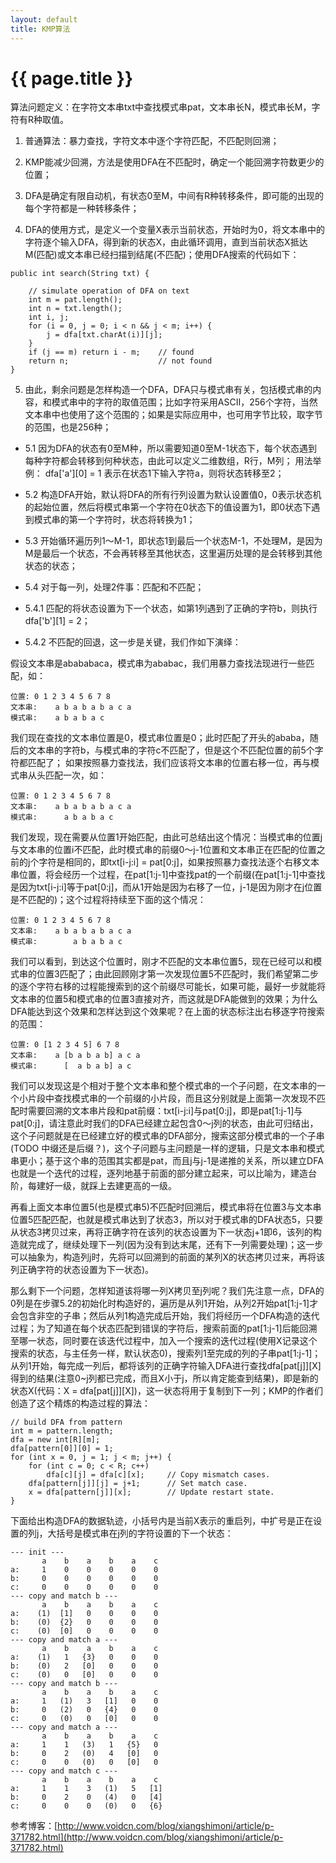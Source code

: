 ```yaml
---
layout: default
title: KMP算法
---
```


{{ page.title }}
===

算法问题定义：在字符文本串txt中查找模式串pat，文本串长N，模式串长M，字符有R种取值。

1. 普通算法：暴力查找，字符文本中逐个字符匹配，不匹配则回溯；

2. KMP能减少回溯，方法是使用DFA在不匹配时，确定一个能回溯字符数更少的位置；

3. DFA是确定有限自动机，有状态0至M，中间有R种转移条件，即可能的出现的每个字符都是一种转移条件；

4. DFA的使用方式，是定义一个变量X表示当前状态，开始时为0，将文本串中的字符逐个输入DFA，得到新的状态X，由此循环调用，直到当前状态X抵达M(匹配)或文本串已经扫描到结尾(不匹配)；使用DFA搜索的代码如下：

```
public int search(String txt) {

	// simulate operation of DFA on text
	int m = pat.length();
	int n = txt.length();
	int i, j;
	for (i = 0, j = 0; i < n && j < m; i++) {
		j = dfa[txt.charAt(i)][j];
	}
	if (j == m) return i - m;    // found
	return n;                    // not found
}
```

5. 由此，剩余问题是怎样构造一个DFA，DFA只与模式串有关，包括模式串的内容，和模式串中的字符的取值范围；比如字符采用ASCII，256个字符，当然文本串中也使用了这个范围的；如果是实际应用中，也可用字节比较，取字节的范围，也是256种；

* 5.1	因为DFA的状态有0至M种，所以需要知道0至M-1状态下，每个状态遇到每种字符都会转移到何种状态，由此可以定义二维数组，R行，M列；
用法举例：
dfa['a'][0] = 1
表示在状态1下输入字符a，则将状态转移至2；

* 5.2 构造DFA开始，默认将DFA的所有行列设置为默认设置值0，0表示状态机的起始位置，然后将模式串第一个字符在0状态下的值设置为1，即0状态下遇到模式串的第一个字符时，状态将转换为1；

* 5.3 开始循环遍历列1～M-1，即状态1到最后一个状态M-1，不处理M，是因为M是最后一个状态，不会再转移至其他状态，这里遍历处理的是会转移到其他状态的状态；

* 5.4 对于每一列，处理2件事：匹配和不匹配；

* 5.4.1 匹配的将状态设置为下一个状态，如第1列遇到了正确的字符b，则执行dfa['b'][1] = 2；

* 5.4.2 不匹配的回退，这一步是关键，我们作如下演绎：

假设文本串是abababaca，模式串为ababac，我们用暴力查找法现进行一些匹配，如：

```
位置:	0 1 2 3 4 5 6 7 8
文本串:	a b a b a b a c a
模式串:	a b a b a c
```

我们现在查找的文本串位置是0，模式串位置是0；此时匹配了开头的ababa，随后的文本串的字符b，与模式串的字符c不匹配了，但是这个不匹配位置的前5个字符都匹配了；
如果按照暴力查找法，我们应该将文本串的位置右移一位，再与模式串从头匹配一次，如：

```
位置:	0 1 2 3 4 5 6 7 8
文本串:	a b a b a b a c a
模式串:	  a b a b a c
```

我们发现，现在需要从位置1开始匹配，由此可总结出这个情况：当模式串的位置j与文本串的位置i不匹配，此时模式串的前缀0～j-1位置和文本串正在匹配的位置之前的j个字符是相同的，即txt[i-j:i] = pat[0:j]，如果按照暴力查找法逐个右移文本串位置，将会经历一个过程，在pat[1:j-1]中查找pat的一个前缀(在pat[1:j-1]中查找是因为txt[i-j:i]等于pat[0:j]，而从1开始是因为右移了一位，j-1是因为刚才在j位置是不匹配的)；这个过程将持续至下面的这个情况：

```
位置:	0 1 2 3 4 5 6 7 8
文本串:	a b a b a b a c a
模式串:	    a b a b a c
```

我们可以看到，到达这个位置时，刚才不匹配的文本串位置5，现在已经可以和模式串的位置3匹配了；由此回顾刚才第一次发现位置5不匹配时，我们希望第二步的逐个字符右移的过程能搜索到的这个前缀尽可能长，如果可能，最好一步就能将文本串的位置5和模式串的位置3直接对齐，而这就是DFA能做到的效果；为什么DFA能达到这个效果和怎样达到这个效果呢？在上面的状态标注出右移逐字符搜索的范围：

```
位置:	0 [1 2 3 4 5] 6 7 8
文本串:	a [b a b a b] a c a
模式串:	  [  a b a b] a c
```

我们可以发现这是个相对于整个文本串和整个模式串的一个子问题，在文本串的一个小片段中查找模式串的一个前缀的小片段，而且这分别就是上面第一次发现不匹配时需要回溯的文本串片段和pat前缀：txt[i-j:i]与pat[0:j]，即是pat[1:j-1]与pat[0:j]，请注意此时我们的DFA已经建立起包含0～j列的状态，由此可归结出，这个子问题就是在已经建立好的模式串的DFA部分，搜索这部分模式串的一个子串(TODO 中缀还是后缀？)，这个子问题与主问题是一样的逻辑，只是文本串和模式串更小；基于这个串的范围其实都是pat，而且j与j-1是递推的关系，所以建立DFA也就是一个迭代的过程，逐列地基于前面的部分建立起来，可以比喻为，建造台阶，每建好一级，就踩上去建更高的一级。

再看上面文本串位置5(也是模式串5)不匹配时回溯后，模式串将在位置3与文本串位置5匹配匹配，也就是模式串达到了状态3，所以对于模式串的DFA状态5，只要从状态3拷贝过来，再将正确字符在该列的状态设置为下一状态j+1即6，该列的构造就完成了，继续处理下一列(因为没有到达末尾，还有下一列需要处理)；这一步可以抽象为，构造列j时，先将可以回溯到的前面的某列X的状态拷贝过来，再将该列正确字符的状态设置为下一状态)。

那么剩下一个问题，怎样知道该将哪一列X拷贝至j列呢？我们先注意一点，DFA的0列是在步骤5.2的初始化时构造好的，遍历是从列1开始，从列2开始pat[1:j-1]才会包含非空的子串；然后从列1构造完成后开始，我们将经历一个DFA构造的迭代过程；为了知道在每个状态匹配到错误的字符后，搜索前面的pat[1:j-1]后能回溯至哪一状态，同时要在该迭代过程中，加入一个搜索的迭代过程(使用X记录这个搜索的状态，与主任务一样，默认状态0)，搜索列1至完成的列的子串pat[1:j-1]；从列1开始，每完成一列后，都将该列的正确字符输入DFA进行查找dfa[pat[j]][X]得到的结果(注意0~j列都已完成，而且X小于j，所以肯定能查到结果)，即是新的状态X(代码：X = dfa[pat[j]][X])，这一状态将用于复制到下一列；KMP的作者们创造了这个精炼的构造过程的算法：

```
// build DFA from pattern
int m = pattern.length;
dfa = new int[R][m]; 
dfa[pattern[0]][0] = 1; 
for (int x = 0, j = 1; j < m; j++) {
    for (int c = 0; c < R; c++) 
        dfa[c][j] = dfa[c][x];     // Copy mismatch cases. 
    dfa[pattern[j]][j] = j+1;      // Set match case. 
    x = dfa[pattern[j]][x];        // Update restart state. 
}
```

下面给出构造DFA的数据轨迹，小括号内是当前X表示的重启列，中扩号是正在设置的列j，大括号是模式串在j列的字符设置的下一个状态：

```
--- init ---
       a    b    a    b    a    c
a:     1    0    0    0    0    0
b:     0    0    0    0    0    0
c:     0    0    0    0    0    0
--- copy and match b ---
       a    b    a    b    a    c
a:    (1)  [1]   0    0    0    0
b:    (0)  {2}   0    0    0    0
c:    (0)  [0]   0    0    0    0
--- copy and match a ---
       a    b    a    b    a    c
a:    (1)   1   {3}   0    0    0
b:    (0)   2   [0]   0    0    0
c:    (0)   0   [0]   0    0    0
--- copy and match b ---
       a    b    a    b    a    c
a:     1   (1)   3   [1]   0    0
b:     0   (2)   0   {4}   0    0
c:     0   (0)   0   [0]   0    0
--- copy and match a ---
       a    b    a    b    a    c
a:     1    1   (3)   1   {5}   0
b:     0    2   (0)   4   [0]   0
c:     0    0   (0)   0   [0]   0
--- copy and match c ---
       a    b    a    b    a    c
a:     1    1    3   (1)   5   [1]
b:     0    2    0   (4)   0   [4]
c:     0    0    0   (0)   0   {6}
```

参考博客：[http://www.voidcn.com/blog/xiangshimoni/article/p-371782.html](http://www.voidcn.com/blog/xiangshimoni/article/p-371782.html)
